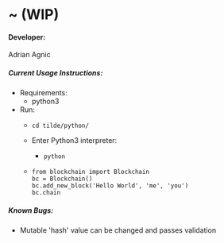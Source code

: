 # ~ (WIP)

#### Developer:
Adrian Agnic

##### Current Usage Instructions:
* Requirements:
  * python3
* Run:
  * ```commandline
    cd tilde/python/
    ```
  * Enter Python3 interpreter:
    * ```commandline
      python
      ```
  * ```commandline
    from blockchain import Blockchain
    bc = Blockchain()
    bc.add_new_block('Hello World', 'me', 'you')
    bc.chain
    ```
##### Known Bugs:
* Mutable 'hash' value can be changed and passes validation
